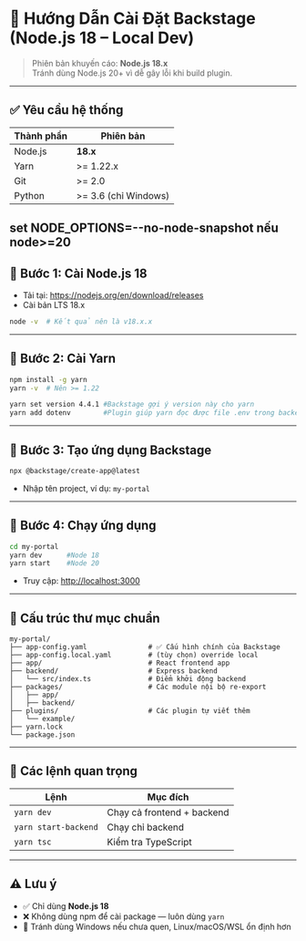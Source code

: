 
# 🚀 Hướng Dẫn Cài Đặt Backstage (Node.js 18 – Local Dev)

> Phiên bản khuyến cáo: **Node.js 18.x**  
> Tránh dùng Node.js 20+ vì dễ gây lỗi khi build plugin.

---

## ✅ Yêu cầu hệ thống

| Thành phần     | Phiên bản     |
|----------------|---------------|
| Node.js        | **18.x**      |
| Yarn           | >= 1.22.x     |
| Git            | >= 2.0        |
| Python         | >= 3.6 (chỉ Windows) |

set NODE_OPTIONS=--no-node-snapshot nếu node>=20
---

## 🔧 Bước 1: Cài Node.js 18

- Tải tại: https://nodejs.org/en/download/releases
- Cài bản LTS 18.x

```bash
node -v  # Kết quả nên là v18.x.x
```

---

## 🔧 Bước 2: Cài Yarn

```bash
npm install -g yarn
yarn -v  # Nên >= 1.22

yarn set version 4.4.1 #Backstage gợi ý version này cho yarn
yarn add dotenv        #Plugin giúp yarn đọc được file .env trong backend
```

---

## 🧱 Bước 3: Tạo ứng dụng Backstage

```bash
npx @backstage/create-app@latest
```

- Nhập tên project, ví dụ: `my-portal`

---

## 🚀 Bước 4: Chạy ứng dụng

```bash
cd my-portal
yarn dev      #Node 18
yarn start    #Node 20
```

- Truy cập: [http://localhost:3000](http://localhost:3000)

---

## 📂 Cấu trúc thư mục chuẩn

```
my-portal/
├── app-config.yaml               # ✅ Cấu hình chính của Backstage
├── app-config.local.yaml         # (tùy chọn) override local
├── app/                          # React frontend app
├── backend/                      # Express backend
│   └── src/index.ts              # Điểm khởi động backend
├── packages/                     # Các module nội bộ re-export
│   ├── app/
│   ├── backend/
├── plugins/                      # Các plugin tự viết thêm
│   └── example/
├── yarn.lock
└── package.json
```

---

## 🔧 Các lệnh quan trọng

| Lệnh                     | Mục đích                         |
|--------------------------|----------------------------------|
| `yarn dev`               | Chạy cả frontend + backend       |
| `yarn start-backend`     | Chạy chỉ backend                 |
| `yarn tsc`               | Kiểm tra TypeScript              |

---

## ⚠️ Lưu ý

- ✅ Chỉ dùng **Node.js 18**
- ❌ Không dùng npm để cài package — luôn dùng `yarn`
- 🧪 Tránh dùng Windows nếu chưa quen, Linux/macOS/WSL ổn định hơn

